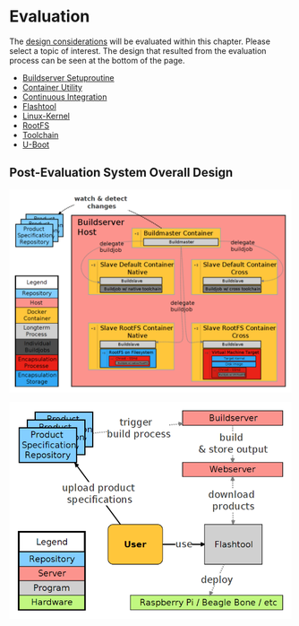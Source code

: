 # Evaluation
The [design considerations](design.md) will be evaluated within this chapter.
Please select a topic of interest. The design that resulted from the evaluation
process can be seen at the bottom of the page.

* [Buildserver Setuproutine](evaluation/buildserver-setuproutine.md)
* [Container Utility](evaluation/container-utility.md)
* [Continuous Integration](evaluation/continuous-integration.md)
* [Flashtool](evaluation/flashtool.md)
* [Linux-Kernel](evaluation/linux.md)
* [RootFS](evaluation/rootfs.md)
* [Toolchain](evaluation/toolchain.md)
* [U-Boot](evaluation/uboot.md)

## Post-Evaluation System Overall Design
[![](background/img/post-eval_result_design.png)](background/img/post-eval_result_design.png)

[![](background/img/post-eval_result_design_flashtool.png)](background/img/post-eval_result_design_flashtool.png)

